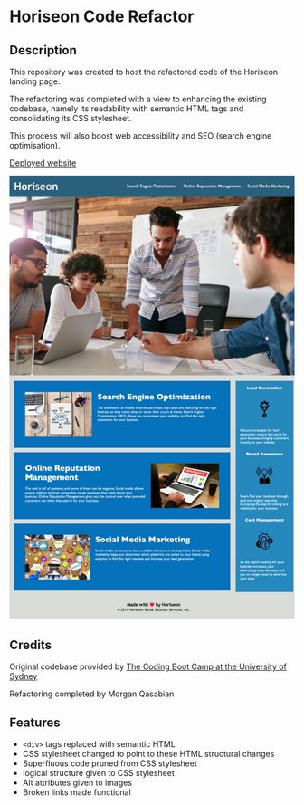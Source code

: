 # Horiseon Code Refactor

## Description

This repository was created to host the refactored code of the Horiseon landing page. 

The refactoring was completed with a view to enhancing the existing codebase, namely its readability with semantic HTML tags and consolidating its CSS stylesheet.

This process will also boost web accessibility and SEO (search engine optimisation).

[Deployed website](...)

![Screenshot of deployed Horiseon landing page](./assets/images/Screenshot-deployed-website.jpeg)

## Credits

Original codebase provided by [The Coding Boot Camp at the University of Sydney](https://techbootcamp.sydney.edu.au/coding/)

Refactoring completed by Morgan Qasabian

## Features

- ```<div>``` tags replaced with semantic HTML
- CSS stylesheet changed to point to these HTML structural changes
- Superfluous code pruned from CSS stylesheet
- logical structure given to CSS stylesheet
- Alt attributes given to images
- Broken links made functional